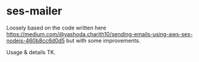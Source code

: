 # ses-mailer

Loosely based on the code written here https://medium.com/@yashoda.charith10/sending-emails-using-aws-ses-nodejs-460b8cc6d0d5 but with some improvements.

Usage & details TK.